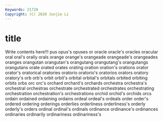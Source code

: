 ```yaml
---
Keywords: 21720
Copyright: (C) 2020 Junjie Li
---
```


# title

Write contents here!!!
pus 
opus's 
opuses 
or 
oracle
oracle's 
oracles 
oracular 
oral 
oral's 
orally 
orals 
orange 
orange's 
orangeade
orangeade's 
orangeades 
oranges 
orangutan 
orangutan's 
orangutang 
orangutang's 
orangutangs 
orangutans 
orate
orated 
orates 
orating 
oration 
oration's 
orations 
orator 
orator's 
oratorical 
oratories
oratorio 
oratorio's 
oratorios 
orators 
oratory 
oratory's 
orb 
orb's 
orbit 
orbit's
orbital 
orbital's 
orbitals 
orbited 
orbiting 
orbits 
orbs 
orc 
orc's 
orchard
orchard's 
orchards 
orchestra 
orchestra's 
orchestral 
orchestras 
orchestrate 
orchestrated 
orchestrates 
orchestrating
orchestration 
orchestration's 
orchestrations 
orchid 
orchid's 
orchids 
orcs 
ordain 
ordained 
ordaining
ordains 
ordeal 
ordeal's 
ordeals 
order 
order's 
ordered 
ordering 
orderings 
orderlies
orderliness 
orderliness's 
orderly 
orderly's 
orders 
ordinal 
ordinal's 
ordinals 
ordinance 
ordinance's
ordinances 
ordinaries 
ordinarily 
ordinariness 
ordinariness's 
